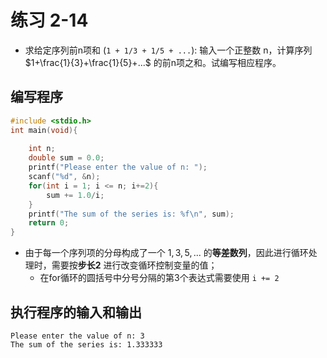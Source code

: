 # 练习 2-14
- 求给定序列前n项和 (`1 + 1/3 + 1/5 + ...`): 输入一个正整数 n，计算序列$1+\frac{1}{3}+\frac{1}{5}+...$ 的前n项之和。试编写相应程序。

## 编写程序
```c
#include <stdio.h>
int main(void){
    
    int n;
    double sum = 0.0;
    printf("Please enter the value of n: ");
    scanf("%d", &n);
    for(int i = 1; i <= n; i+=2){
        sum += 1.0/i;
    }
    printf("The sum of the series is: %f\n", sum);
    return 0;
}
```
- 由于每一个序列项的分母构成了一个 $1,3,5,...$ 的**等差数列**，因此进行循环处理时，需要按**步长2** 进行改变循环控制变量的值；
  - 在for循环的圆括号中分号分隔的第3个表达式需要使用 `i += 2`

## 执行程序的输入和输出
```shell
Please enter the value of n: 3
The sum of the series is: 1.333333
```